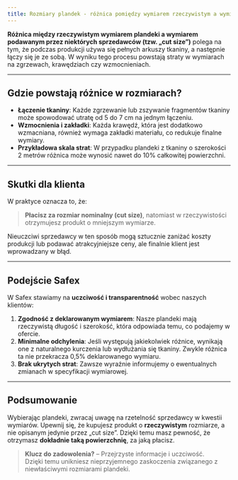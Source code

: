 ```yaml
---
title: Rozmiary plandek - różnica pomiędzy wymiarem rzeczywistym a wymiarem "cut size"
---
```




**Różnica między rzeczywistym wymiarem plandeki a wymiarem podawanym przez niektórych sprzedawców (tzw. „cut size”)** polega na tym, że podczas produkcji używa się pełnych arkuszy tkaniny, a następnie łączy się je ze sobą. W wyniku tego procesu powstają straty w wymiarach na zgrzewach, krawędziach czy wzmocnieniach.

---

## Gdzie powstają różnice w rozmiarach?

- **Łączenie tkaniny**: Każde zgrzewanie lub zszywanie fragmentów tkaniny może spowodować utratę od 5 do 7 cm na jednym łączeniu.
- **Wzmocnienia i zakładki**: Każda krawędź, która jest dodatkowo wzmacniana, również wymaga zakładki materiału, co redukuje finalne wymiary.
- **Przykładowa skala strat**: W przypadku plandeki z tkaniny o szerokości 2 metrów różnica może wynosić nawet do 10% całkowitej powierzchni.

---

## Skutki dla klienta

W praktyce oznacza to, że:

> **Płacisz za rozmiar nominalny (cut size)**, natomiast w rzeczywistości otrzymujesz produkt o mniejszym wymiarze.

Nieuczciwi sprzedawcy w ten sposób mogą sztucznie zaniżać koszty produkcji lub podawać atrakcyjniejsze ceny, ale finalnie klient jest wprowadzany w błąd.

---

## Podejście Safex

W Safex stawiamy na **uczciwość i transparentność** wobec naszych klientów:

1. **Zgodność z deklarowanym wymiarem**: Nasze plandeki mają rzeczywistą długość i szerokość, która odpowiada temu, co podajemy w ofercie.
2. **Minimalne odchylenia**: Jeśli występują jakiekolwiek różnice, wynikają one z naturalnego kurczenia lub wydłużania się tkaniny. Zwykle różnica ta nie przekracza 0,5% deklarowanego wymiaru.
3. **Brak ukrytych strat**: Zawsze wyraźnie informujemy o ewentualnych zmianach w specyfikacji wymiarowej.

---

## Podsumowanie

Wybierając plandeki, zwracaj uwagę na rzetelność sprzedawcy w kwestii wymiarów. Upewnij się, że kupujesz produkt o **rzeczywistym** rozmiarze, a nie opisanym jedynie przez „cut size”. Dzięki temu masz pewność, że otrzymasz **dokładnie taką powierzchnię**, za jaką płacisz.

> **Klucz do zadowolenia?** – Przejrzyste informacje i uczciwość.  
> Dzięki temu unikniesz nieprzyjemnego zaskoczenia związanego z niewłaściwymi rozmiarami plandeki.